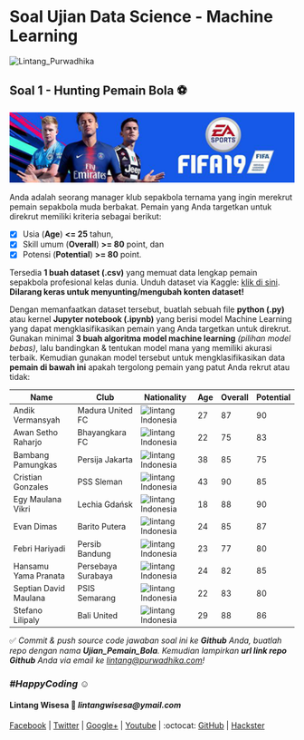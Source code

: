# Soal Ujian Data Science - Machine Learning

![Lintang_Purwadhika](https://static.wixstatic.com/media/2e6af2_f69a4271c3534ae1869a7ed63e278b2b~mv2.png/v1/fill/w_246,h_39,al_c,usm_0.66_1.00_0.01/2e6af2_f69a4271c3534ae1869a7ed63e278b2b~mv2.png)

## **Soal 1 - Hunting Pemain Bola ⚽**

![FIFA19](./soal1.png)

Anda adalah seorang manager klub sepakbola ternama yang ingin merekrut pemain sepakbola muda berbakat. Pemain yang Anda targetkan untuk direkrut memiliki kriteria sebagai berikut:

- [x] Usia (__Age__) __<= 25__ tahun, 
- [x] Skill umum (__Overall__) __>= 80__ point, dan
- [x] Potensi (__Potential__) __>= 80__ point. 

Tersedia __1 buah dataset (.csv)__ yang memuat data lengkap pemain sepakbola profesional kelas dunia. Unduh dataset via Kaggle: [klik di sini](https://www.kaggle.com/karangadiya/fifa19). __Dilarang keras untuk menyunting/mengubah konten dataset!__ 

Dengan memanfaatkan dataset tersebut, buatlah sebuah file __python (.py)__ atau kernel __Jupyter notebook (.ipynb)__ yang berisi model Machine Learning yang dapat mengklasifikasikan pemain yang Anda targetkan untuk direkrut. Gunakan minimal __3 buah algoritma model machine learning__ _(pilihan model bebas)_, lalu bandingkan & tentukan model mana yang memiliki akurasi terbaik. Kemudian gunakan model tersebut untuk mengklasifikasikan data __pemain di bawah ini__ apakah tergolong pemain yang patut Anda rekrut atau tidak:

Name | Club | Nationality | Age | Overall | Potential
--|--|--|--|--|--
Andik Vermansyah | Madura United FC | <img src='https://upload.wikimedia.org/wikipedia/commons/thumb/9/9f/Flag_of_Indonesia.svg/35px-Flag_of_Indonesia.svg.png' alt='lintang' style='height:13px; width:18px'/> Indonesia | 27 | 87 | 90
Awan Setho Raharjo | Bhayangkara FC | <img src='https://upload.wikimedia.org/wikipedia/commons/thumb/9/9f/Flag_of_Indonesia.svg/35px-Flag_of_Indonesia.svg.png' alt='lintang' style='height:13px; width:18px'/> Indonesia | 22 | 75 | 83
Bambang Pamungkas | Persija Jakarta | <img src='https://upload.wikimedia.org/wikipedia/commons/thumb/9/9f/Flag_of_Indonesia.svg/35px-Flag_of_Indonesia.svg.png' alt='lintang' style='height:13px; width:18px'/> Indonesia | 38 | 85 | 75
Cristian Gonzales | PSS Sleman | <img src='https://upload.wikimedia.org/wikipedia/commons/thumb/9/9f/Flag_of_Indonesia.svg/35px-Flag_of_Indonesia.svg.png' alt='lintang' style='height:13px; width:18px'/> Indonesia | 43 | 90 | 85
Egy Maulana Vikri | Lechia Gdańsk | <img src='https://upload.wikimedia.org/wikipedia/commons/thumb/9/9f/Flag_of_Indonesia.svg/35px-Flag_of_Indonesia.svg.png' alt='lintang' style='height:13px; width:18px'/> Indonesia | 18 | 88 | 90
Evan Dimas | Barito Putera | <img src='https://upload.wikimedia.org/wikipedia/commons/thumb/9/9f/Flag_of_Indonesia.svg/35px-Flag_of_Indonesia.svg.png' alt='lintang' style='height:13px; width:18px'/> Indonesia | 24 | 85 | 87
Febri Hariyadi | Persib Bandung | <img src='https://upload.wikimedia.org/wikipedia/commons/thumb/9/9f/Flag_of_Indonesia.svg/35px-Flag_of_Indonesia.svg.png' alt='lintang' style='height:13px; width:18px'/> Indonesia | 23 | 77 | 80
Hansamu Yama Pranata | Persebaya Surabaya | <img src='https://upload.wikimedia.org/wikipedia/commons/thumb/9/9f/Flag_of_Indonesia.svg/35px-Flag_of_Indonesia.svg.png' alt='lintang' style='height:13px; width:18px'/> Indonesia | 24 | 82 | 85
Septian David Maulana | PSIS Semarang | <img src='https://upload.wikimedia.org/wikipedia/commons/thumb/9/9f/Flag_of_Indonesia.svg/35px-Flag_of_Indonesia.svg.png' alt='lintang' style='height:13px; width:18px'/> Indonesia | 22 | 83 | 80
Stefano Lilipaly | Bali United | <img src='https://upload.wikimedia.org/wikipedia/commons/thumb/9/9f/Flag_of_Indonesia.svg/35px-Flag_of_Indonesia.svg.png' alt='lintang' style='height:13px; width:18px'/> Indonesia | 29 | 88 | 86

✅ _Commit & push source code jawaban soal ini ke __Github__ Anda, buatlah repo dengan nama __Ujian_Pemain_Bola__. Kemudian lampirkan __url link repo Github__ Anda via email ke lintang@purwadhika.com!_

### *__#HappyCoding__* :relaxed:

#### Lintang Wisesa :love_letter: _lintangwisesa@ymail.com_

[Facebook](https://www.facebook.com/lintangbagus) | 
[Twitter](https://twitter.com/Lintang_Wisesa) |
[Google+](https://plus.google.com/u/0/+LintangWisesa1) |
[Youtube](https://www.youtube.com/user/lintangbagus) | 
:octocat: [GitHub](https://github.com/LintangWisesa) |
[Hackster](https://www.hackster.io/lintangwisesa)